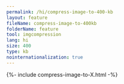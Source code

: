 ```yaml
---
permalink: /hi/compress-image-to-400-kb
layout: feature
fileName: compress-image-to-400kb
folderName: feature
tool: imgcompression
lang: hi
size: 400
type: kb
nointernationalization: true
---
```

{%- include compress-image-to-X.html -%}       
